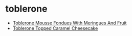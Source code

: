 # toblerone

 * [Toblerone Mousse Fondues With Meringues And Fruit](../index/t/toblerone-mousse-fondues-with-meringues-and-fruit-10288.json)
 * [Toblerone Topped Caramel Cheesecake](../index/t/toblerone-topped-caramel-cheesecake.json)
